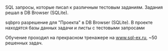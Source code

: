 SQL запросы, которые писал к различным тестовым заданиям.
Задания решал в DB Browser (SQLite). 

sqbpro разрешение для "Проекта" в  DB Browser (SQLite). В проекте находятся базы данных задачи и листы с тестовыми запросами

Обучение проходил на прекрасном тренажере на www.sql-ex.ru, ~50 решенных задач.
